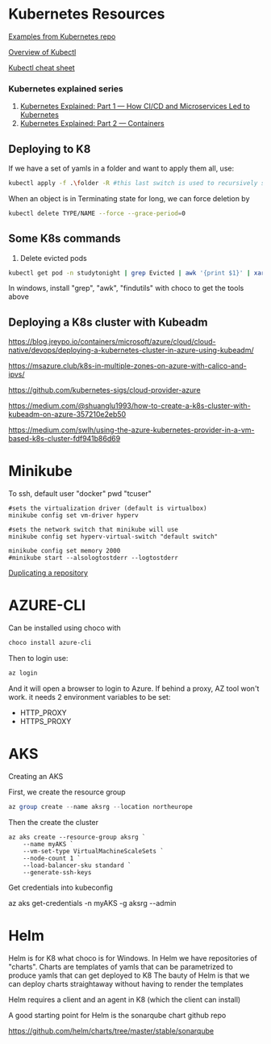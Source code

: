 # Kubernetes Resources

[Examples from Kubernetes repo](https://github.com/kubernetes/examples)

[Overview of Kubectl](https://kubernetes.io/docs/reference/kubectl/overview/)

[Kubectl cheat sheet](https://kubernetes.io/docs/reference/kubectl/cheatsheet/)

### Kubernetes explained series
1. [Kubernetes Explained: Part 1 — How CI/CD and Microservices Led to Kubernetes](https://dzone.com/articles/kubernetes-explained-part-1-how-cicd-and-microserv)
1. [Kubernetes Explained: Part 2 — Containers](https://dzone.com/articles/kube-explained-part-2-containers)

## Deploying to K8

If we have a set of yamls in a folder and want to apply them all, use:

```bash
kubectl apply -f .\folder -R #this last switch is used to recursively search for yamls
```

When an object is in Terminating state for long, we can force deletion by

```bash
kubectl delete TYPE/NAME --force --grace-period=0
```
## Some K8s commands

1. Delete evicted pods

```bash
kubectl get pod -n studytonight | grep Evicted | awk '{print $1}' | xargs kubectl delete pod -n studytonight
```
  In windows, install "grep", "awk", "findutils" with choco to get the tools above

## Deploying a K8s cluster with Kubeadm

https://blog.jreypo.io/containers/microsoft/azure/cloud/cloud-native/devops/deploying-a-kubernetes-cluster-in-azure-using-kubeadm/

https://msazure.club/k8s-in-multiple-zones-on-azure-with-calico-and-ipvs/

https://github.com/kubernetes-sigs/cloud-provider-azure

https://medium.com/@shuanglu1993/how-to-create-a-k8s-cluster-with-kubeadm-on-azure-357210e2eb50

https://medium.com/swlh/using-the-azure-kubernetes-provider-in-a-vm-based-k8s-cluster-fdf941b86d69

# Minikube

To ssh, default user "docker" pwd "tcuser"

```psh
#sets the virtualization driver (default is virtualbox)
minikube config set vm-driver hyperv

#sets the network switch that minikube will use
minikube config set hyperv-virtual-switch "default switch"

minikube config set memory 2000
#minikube start --alsologtostderr --logtostderr
```

[Duplicating a repository](https://help.github.com/en/articles/duplicating-a-repository)

# AZURE-CLI

Can be installed using choco with

```bash
choco install azure-cli
```

Then to login use:

```bash
az login
```

And it will open a browser to login to Azure. If behind a proxy, AZ tool won't work. it needs 2 environment variables to be set:

- HTTP_PROXY
- HTTPS_PROXY

# AKS

Creating an AKS 

First, we create the resource group

```Powershell
az group create --name aksrg --location northeurope
```

Then the create the cluster 
```
az aks create --resource-group aksrg `
    --name myAKS `
    --vm-set-type VirtualMachineScaleSets `
    --node-count 1 `
    --load-balancer-sku standard `
    --generate-ssh-keys
```
Get credentials into kubeconfig

az aks get-credentials -n myAKS -g aksrg --admin


# Helm

Helm is for K8 what choco is for Windows. In Helm we have repositories of "charts". 
Charts are templates of yamls that can be parametrized to produce yamls that can get deployed to K8
The bauty of Helm is that we can deploy charts straightaway without having to render the templates

Helm requires a client and an agent in K8 (which the client can install)

A good starting point for Helm is the sonarqube chart github repo

https://github.com/helm/charts/tree/master/stable/sonarqube

